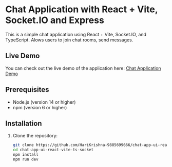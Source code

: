 # Chat Application with React + Vite, Socket.IO and Express

This is a simple chat application using React + Vite, Socket.IO, and TypeScript. 
Alows users to join chat rooms, send messages.

## Live Demo

You can check out the live demo of the application here: [Chat Application Demo](https://kanban-board-react-vite-ts-redux-bs.netlify.app/)

## Prerequisites

- Node.js (version 14 or higher)
- npm (version 6 or higher)

## Installation

1. Clone the repository:

   ```sh
   git clone https://github.com/HariKrishna-9885699666/chat-app-ui-react-vite-ts-socket.git
   cd chat-app-ui-react-vite-ts-socket
   npm install
   npm run dev

